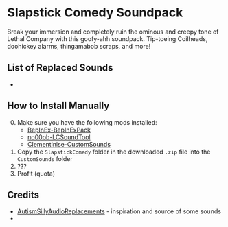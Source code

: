# Slapstick Comedy Soundpack

Break your immersion and completely ruin the ominous and creepy tone of Lethal Company with this goofy-ahh soundpack.  Tip-toeing Coilheads, doohickey alarms, thingamabob scraps, and more!

## List of Replaced Sounds

* 

## How to Install Manually

0. Make sure you have the following mods installed:
    * [BepInEx-BepInExPack](https://thunderstore.io/c/lethal-company/p/BepInEx/BepInExPack/)
    * [no00ob-LCSoundTool](https://thunderstore.io/c/lethal-company/p/no00ob/LCSoundTool/)
    * [Clementinise-CustomSounds](https://thunderstore.io/c/lethal-company/p/Clementinise/CustomSounds/)
1. Copy the `SlapstickComedy` folder in the downloaded `.zip` file into the `CustomSounds` folder
2. ???
3. Profit (quota)

## Credits
* [AutismSillyAudioReplacements](https://thunderstore.io/c/lethal-company/p/Autism_Silly/AutismSillyAudioReplacements/) - inspiration and source of some sounds
* 